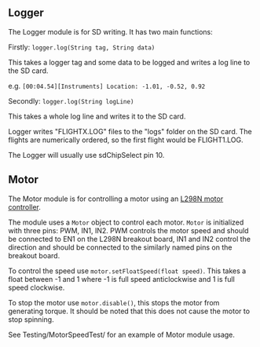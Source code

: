 ## Logger

The Logger module is for SD writing. It has two main functions:

Firstly: `logger.log(String tag, String data)`

This takes a logger tag and some data to be logged and writes a log line to the SD card.

e.g. `[00:04.54][Instruments] Location: -1.01, -0.52, 0.92`

Secondly: `logger.log(String logLine)`

This takes a whole log line and writes it to the SD card.

Logger writes "FLIGHTX.LOG" files to the "logs" folder on the SD card. The flights are numerically ordered, so the first flight would be FLIGHT1.LOG.

The Logger will usually use sdChipSelect pin 10.


## Motor

The Motor module is for controlling a motor using an [L298N motor controller](https://tronixlabs.com.au/news/tutorial-l298n-dual-motor-controller-module-2a-and-arduino).

The module uses a `Motor` object to control each motor. `Motor` is initialized with three pins: PWM, IN1, IN2. PWM controls the motor speed and should be connected to EN1 on the L298N breakout board, IN1 and IN2 control the direction and should be connected to the similarly named pins on the breakout board.

To control the speed use `motor.setFloatSpeed(float speed)`. This takes a float between -1 and 1 where -1 is full speed anticlockwise and 1 is full speed clockwise.

To stop the motor use `motor.disable()`, this stops the motor from generating torque. It should be noted that this does not cause the motor to stop spinning.

See Testing/MotorSpeedTest/ for an example of Motor module usage.
